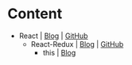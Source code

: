 # Content

- React | [Blog](https://www.codementor.io/@rajjeet/step-by-step-create-a-react-project-from-scratch-11s9skvnxv) | [GitHub](https://github.com/rajjeet/react-quick-start/tree/master)<br/> 
    - React-Redux | [Blog](https://www.codementor.io/@rajjeet/step-by-step-how-to-add-redux-to-a-react-app-11tcgslmvi) | [GitHub](https://github.com/rajjeet/react-quick-start/tree/react-redux)<br/>
        - this | [Blog](https://www.codementor.io/@rajjeet/add-thunk-to-your-react-redux-project-for-async-actions-using-these-4-lines-of-code-11w6kntp46)

